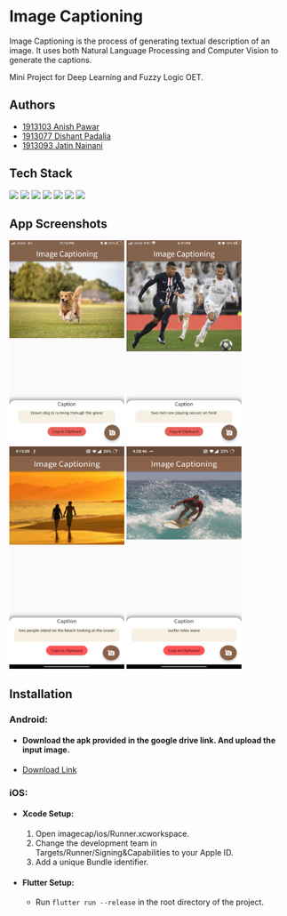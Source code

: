# Image Captioning

Image Captioning is the process of generating textual description of an image. It uses both Natural Language Processing and Computer Vision to generate the captions. 

Mini Project for Deep Learning and Fuzzy Logic OET.

## Authors

- [1913103 Anish Pawar](https://github.com/AnishPawar)
- [1913077 Dishant Padalia](https://github.com/dishant26)
- [1913093 Jatin Nainani](https://github.com/NainaniJatinZ) 

## Tech Stack 

[![](https://img.shields.io/badge/Made_with-Python-red?style=for-the-badge&logo=python)](https://www.python.org/)
[![](https://img.shields.io/badge/Made_with-TensorFlow-red?style=for-the-badge&logo=TensorFlow)](https://www.tensorflow.org/)
[![](https://img.shields.io/badge/Made_with-Keras-red?style=for-the-badge&logo=Keras)](https://www.keras.io/)
[![](https://img.shields.io/badge/Made_with-Flask-red?style=for-the-badge&logo=Flask)](https://flask.palletsprojects.com/en/2.0.x/)
[![](https://img.shields.io/badge/Made_with-NLTK-red?style=for-the-badge&logo=NTLK)](https://www.nltk.org/)
[![](https://img.shields.io/badge/Made_with-Heroku-red?style=for-the-badge&logo=heroku)](https://www.heroku.com/)
[![](https://img.shields.io/badge/Made_with-Flutter-red?style=for-the-badge&logo=flutter)](https://flutter.dev/)




## App Screenshots 

<p float="center">
<img src="Assets\cap1.PNG" width=207px height=368px/>
<img src="Assets\cap2.jpeg" width=207px height=368px/>

<img src="Assets\cap3.jpg" width=207px height=400px/>
<img src="Assets\cap4.jpg" width=207px height=400px/>
</p>


## Installation

<h3>Android:</h3>

- <h4>Download the apk provided in the google drive link. And upload the input image.</h4>

- [Download Link](https://drive.google.com/file/d/1TjU6yI9xHv70gChP_ruScsXuZR-_c-kj/view?usp=sharing)


<h3>iOS: </h3>

- <h4>Xcode Setup:</h4>

    1. Open imagecap/ios/Runner.xcworkspace.
    2. Change the development team in Targets/Runner/Signing&Capabilities to your Apple ID.
    3. Add a unique Bundle identifier.

- <h4>Flutter Setup:</h4>

    - Run ```flutter run --release``` in the root directory of the project.


